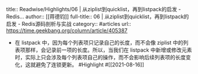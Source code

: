 title:: Readwise/Highlights/06 | 从ziplist到quicklist，再到listpack的启发 - Redis...
author:: [[蒋德钧]]
full-title:: 06 | 从ziplist到quicklist，再到listpack的启发 - Redis源码剖析与实战
category:: #articles
url:: https://time.geekbang.org/column/article/405387
- 在 listpack 中，因为每个列表项只记录自己的长度，而不会像 ziplist 中的列表项那样，会记录前一项的长度。所以，当我们在 listpack 中新增或修改元素时，实际上只会涉及每个列表项自己的操作，而不会影响后续列表项的长度变化，这就避免了连锁更新。 #Highlight #[[2021-08-16]]